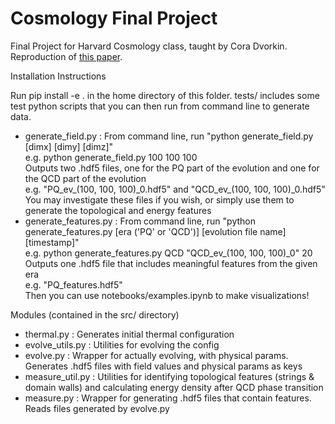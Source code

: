 # Cosmology Final Project

Final Project for Harvard Cosmology class, taught by Cora Dvorkin. Reproduction of [this paper](https://arxiv.org/abs/1906.00967).

Installation Instructions

Run pip install -e .
in the home directory of this folder. tests/ includes some test python scripts that you can then run from command line to generate data. 
 - generate_field.py     : From command line, run "python generate_field.py [dimx] [dimy] [dimz]" <br>
                           e.g. python generate_field.py 100 100 100 <br>
                           Outputs two .hdf5 files, one for the PQ part of the evolution and one for the QCD part of the evolution <br>
                           e.g. "PQ_ev_(100, 100, 100)\_0.hdf5" and "QCD_ev_(100, 100, 100)\_0.hdf5" <br>
                           You may investigate these files if you wish, or simply use them to generate the topological and energy features <br>
 - generate_features.py  : From command line, run "python generate_features.py [era ('PQ' or 'QCD')] [evolution file name] [timestamp]" <br>
                           e.g. python generate_features.py QCD "QCD_ev_(100, 100, 100)_0" 20 <br>
                           Outputs one .hdf5 file that includes meaningful features from the given era <br>
                           e.g. "PQ_features.hdf5" <br>
                           Then you can use notebooks/examples.ipynb to make visualizations! <br>

Modules (contained in the src/ directory)
 - thermal.py       : Generates initial thermal configuration
 - evolve_utils.py  : Utilities for evolving the config 
 - evolve.py        : Wrapper for actually evolving, with physical params. Generates .hdf5 files with field values and physical params as keys
 - measure_util.py  : Utilities for identifying topological features (strings & domain walls) and calculating energy density after QCD phase transition
 - measure.py       : Wrapper for generating .hdf5 files that contain features. Reads files generated by evolve.py
 
 
 
